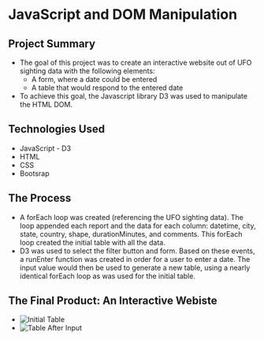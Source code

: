 # JavaScript and DOM Manipulation

## Project Summary

* The goal of this project was to create an interactive website out of UFO sighting data with the following elements:
  * A form, where a date could be entered
  * A table that would respond to the entered date
* To achieve this goal, the Javascript library D3 was used to manipulate the HTML DOM.

## Technologies Used

* JavaScript - D3
* HTML
* CSS
* Bootsrap

## The Process

* A forEach loop was created (referencing the UFO sighting data). The loop appended each report and the data for each column: datetime, city, state, country, shape, durationMinutes, and comments. This forEach loop created the initial table with all the data.
* D3 was used to select the filter button and form. Based on these events, a runEnter function was created in order for a user to enter a date. The input value would then be used to generate a new table, using a nearly identical forEach loop as was used for the initial table. 

## The Final Product: An Interactive Webiste

* ![Initial Table](../../Images/Website_initial.png)
* ![Table After Input](../../Images/After_input.png)
